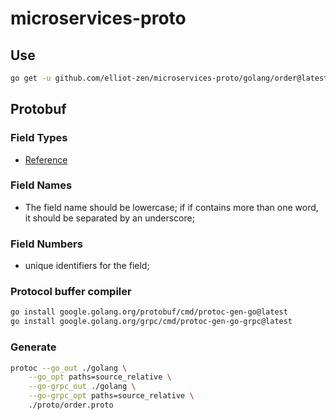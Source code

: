 # microservices-proto



## Use

```sh
go get -u github.com/elliot-zen/microservices-proto/golang/order@latest
```





## Protobuf



### Field Types

* [Reference](https://protobuf.dev/programming-guides/proto3/#scalar)

### Field Names

* The field name should be lowercase; if if contains more than one word, it should be separated by an underscore;



### Field Numbers 

* unique identifiers for the field;

### Protocol buffer compiler

```sh
go install google.golang.org/protobuf/cmd/protoc-gen-go@latest
go install google.golang.org/grpc/cmd/protoc-gen-go-grpc@latest
```

### Generate

```sh
protoc --go_out ./golang \
	--go_opt paths=source_relative \
	--go-grpc_out ./golang \
	--go-grpc_opt paths=source_relative \
	./proto/order.proto
```

